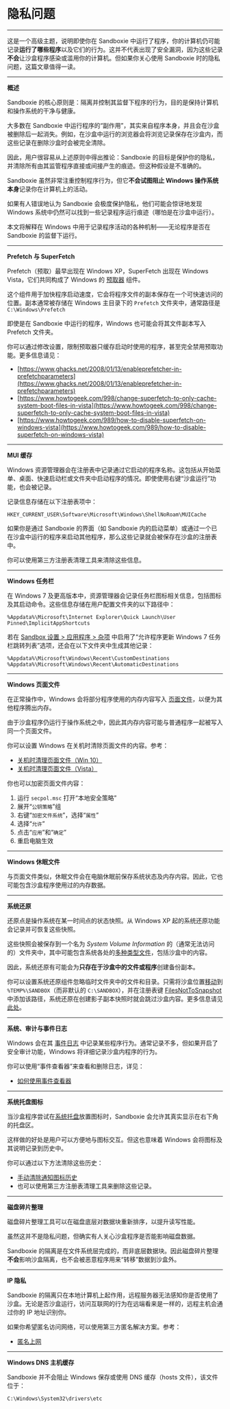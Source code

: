 # 隐私问题

* * *
这是一个高级主题，说明即使你在 Sandboxie 中运行了程序，你的计算机仍可能记录**运行了哪些程序**以及它们的行为。这并不代表出现了安全漏洞，因为这些记录**不会**让沙盒程序感染或滥用你的计算机。但如果你关心使用 Sandboxie 时的隐私问题，这篇文章值得一读。

---

**概述**

Sandboxie 的核心原则是：隔离并控制其监督下程序的行为，目的是保持计算机和操作系统的干净与健康。

大多数在 Sandboxie 中运行程序的“副作用”，其实来自程序本身，并且会在沙盒被删除后一起消失。例如，在沙盒中运行的浏览器会将浏览记录保存在沙盒内，而这些记录在删除沙盒时会被完全清除。

因此，用户很容易从上述原则中得出推论：Sandboxie 的目标是保护你的隐私，并清除所有由其监管程序直接或间接产生的痕迹。但这种假设是不准确的。

Sandboxie 虽然非常注重控制程序行为，但它**不会试图阻止 Windows 操作系统本身**记录你在计算机上的活动。

如果有人错误地认为 Sandboxie 会极度保护隐私，他们可能会惊讶地发现 Windows 系统中仍然可以找到一些记录程序运行痕迹（哪怕是在沙盒中运行）。

本文将解释在 Windows 中用于记录程序活动的各种机制——无论程序是否在 Sandboxie 的监督下运行。

---

**Prefetch 与 SuperFetch**

Prefetch（预取）最早出现在 Windows XP，SuperFetch 出现在 Windows Vista，它们共同构成了 Windows 的 [预取器](https://en.wikipedia.org/wiki/Prefetcher) 组件。

这个组件用于加快程序启动速度，它会将程序文件的副本保存在一个可快速访问的位置。副本通常被存储在 Windows 主目录下的 `Prefetch` 文件夹中，通常路径是 `C:\Windows\Prefetch`

即使是在 Sandboxie 中运行的程序，Windows 也可能会将其文件副本写入 Prefetch 文件夹。

你可以通过修改设置，限制预取器只缓存启动时使用的程序，甚至完全禁用预取功能。更多信息请见：

* [https://www.ghacks.net/2008/01/13/enableprefetcher-in-prefetchparameters](https://www.ghacks.net/2008/01/13/enableprefetcher-in-prefetchparameters)
* [https://www.howtogeek.com/998/change-superfetch-to-only-cache-system-boot-files-in-vista](https://www.howtogeek.com/998/change-superfetch-to-only-cache-system-boot-files-in-vista)
* [https://www.howtogeek.com/989/how-to-disable-superfetch-on-windows-vista](https://www.howtogeek.com/989/how-to-disable-superfetch-on-windows-vista)

---

**MUI 缓存**

Windows 资源管理器会在注册表中记录通过它启动的程序名称。这包括从开始菜单、桌面、快速启动栏或文件夹中启动程序的情况。即使使用右键“沙盒运行”功能，也会被记录。

记录信息存储在以下注册表项中：
```
HKEY_CURRENT_USER\Software\Microsoft\Windows\ShellNoRoam\MUICache
```

如果你是通过 Sandboxie 的界面（如 Sandboxie 内的启动菜单）或通过一个已在沙盒中运行的程序来启动其他程序，那么这些记录就会被保存在沙盒的注册表中。

你可以使用第三方注册表清理工具来清除这些信息。

---

**Windows 任务栏**

在 Windows 7 及更高版本中，资源管理器会记录任务栏图标相关信息，包括图标及其启动命令。这些信息存储在用户配置文件夹的以下路径中：
```
%Appdata%\Microsoft\Internet Explorer\Quick Launch\User Pinned\ImplicitAppShortcuts
```

若在 [Sandbox 设置 > 应用程序 > 杂项](ApplicationsSettings.md#miscellaneous) 中启用了“允许程序更新 Windows 7 任务栏跳转列表”选项，还会在以下文件夹中生成其他记录：
```
%Appdata%\Microsoft\Windows\Recent\CustomDestinations
%Appdata%\Microsoft\Windows\Recent\AutomaticDestinations
```

---

**Windows 页面文件**

在正常操作中，Windows 会将部分程序使用的内存内容写入 [页面文件](https://www.howtogeek.com/126430/what-is-the-windows-page-file)，以便为其他程序腾出内存。

由于沙盒程序仍运行于操作系统之中，因此其内存内容可能与普通程序一起被写入同一个页面文件。

你可以设置 Windows 在关机时清除页面文件的内容。参考：
* [关机时清理页面文件（Win 10）](https://winaero.com/clear-pagefile-shutdown-windows-10)
* [关机时清理页面文件（Vista）](https://www.vistax64.com/threads/virtual-memory-paging-file-clear-at-shutdown.157323)

你也可以加密页面文件内容：

1. 运行 `secpol.msc` 打开“本地安全策略”
2. 展开“`公钥策略`”组
3. 右键“`加密文件系统`”，选择“`属性`”
4. 选择“`允许`”
5. 点击“`应用`”和“`确定`”
6. 重启电脑生效

---

**Windows 休眠文件**

与页面文件类似，休眠文件会在电脑休眠前保存系统状态及内存内容。因此，它也可能包含沙盒程序使用过的内存数据。

---

**系统还原**

还原点是操作系统在某一时间点的状态快照。从 Windows XP 起的系统还原功能会记录并可恢复这些快照。

这些快照会被保存到一个名为 _System Volume Information_ 的（通常无法访问的）文件夹中，其中可能包含系统各处的[多种类型文件](https://docs.microsoft.com/en-us/windows/win32/sr/monitored-file-extensions)，包括沙盒中的内容。

因此，系统还原有可能会为**只存在于沙盒中的文件或程序**创建备份副本。

你可以设置系统还原组件忽略临时文件夹中的文件和目录。只需将沙盒位置[移动](FileRootPath.md)到 `%TEMP%\SANDBOX`（而非默认的 `C:\SANDBOX`），并在注册表键 [FilesNotToSnapshot](https://learn.microsoft.com/en-us/windows/win32/vss/excluding-files-from-shadow-copies#using-the-filesnottosnapshot-registry-key) 中添加该路径，系统还原在创建影子副本快照时就会跳过沙盒内容。更多信息请见 [此处](https://learn.microsoft.com/en-us/windows/win32/backup/registry-keys-for-backup-and-restore)。

---

**系统、审计与事件日志**

Windows 会在其 [事件日志](https://en.wikipedia.org/wiki/Event_Viewer) 中记录某些程序行为。通常记录不多，但如果开启了安全审计功能，Windows 将详细记录沙盒内程序的行为。

你可以使用“事件查看器”来查看和删除日志，详见：
* [如何使用事件查看器](https://www.howtogeek.com/123646/htg-explains-what-the-windows-event-viewer-is-and-how-you-can-use-it)

---

**系统托盘图标**

当沙盒程序尝试在[系统托盘](https://www.computerhope.com/issues/chsys.htm)放置图标时，Sandboxie 会允许其真实显示在右下角的托盘区。

这样做的好处是用户可以方便地与图标交互。但这也意味着 Windows 会将图标及其说明记录到历史中。

你可以通过以下方法清除这些历史：
* [手动清除通知图标历史](https://www.howtogeek.com/739/clean-up-past-notification-icons-in-windows-vista)
* 也可以使用第三方注册表清理工具来删除这些记录。

---

**磁盘碎片整理**

磁盘碎片整理工具可以在磁盘底层对数据块重新排序，以提升读写性能。

虽然这并不是隐私问题，但确实有人关心沙盒程序是否能影响磁盘数据。

Sandboxie 的隔离是在文件系统层完成的，而非底层数据块。因此磁盘碎片整理**不会**影响沙盒隔离，也不会被恶意程序用来“转移”数据到沙盒外。

---

**IP 隐私**

Sandboxie 的隔离只在本地计算机上起作用，远程服务器无法感知你是否使用了沙盒。无论是否沙盒运行，访问互联网的行为在远端看来是一样的，远程主机会通过你的 IP 地址识别你。

如果你希望匿名访问网络，可以使用第三方匿名解决方案。参考：
* [匿名上网](https://en.wikipedia.org/wiki/Anonymous_web_browsing)

---

**Windows DNS 主机缓存**

Sandboxie 并不会阻止 Windows 保存或使用 DNS 缓存（hosts 文件），该文件位于：
```
C:\Windows\System32\drivers\etc
```